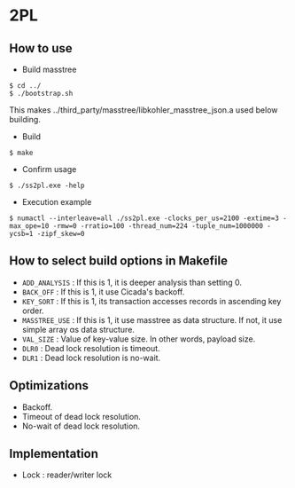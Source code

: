 # 2PL

## How to use
- Build masstree
```
$ cd ../
$ ./bootstrap.sh
```
This makes ../third_party/masstree/libkohler_masstree_json.a used below building.
- Build 
```
$ make
```
- Confirm usage 
```
$ ./ss2pl.exe -help
```
- Execution example 
```
$ numactl --interleave=all ./ss2pl.exe -clocks_per_us=2100 -extime=3 -max_ope=10 -rmw=0 -rratio=100 -thread_num=224 -tuple_num=1000000 -ycsb=1 -zipf_skew=0
```

## How to select build options in Makefile
- `ADD_ANALYSIS` : If this is 1, it is deeper analysis than setting 0.
- `BACK_OFF` : If this is 1, it use Cicada's backoff.
- `KEY_SORT` : If this is 1, its transaction accesses records in ascending key order.
- `MASSTREE_USE` : If this is 1, it use masstree as data structure. If not, it use simple array αs data structure.
- `VAL_SIZE` : Value of key-value size. In other words, payload size.
- `DLR0` : Dead lock resolution is timeout.
- `DLR1` : Dead lock resolution is no-wait.

## Optimizations
- Backoff.
- Timeout of dead lock resolution.
- No-wait of dead lock resolution.

## Implementation
- Lock : reader/writer lock
